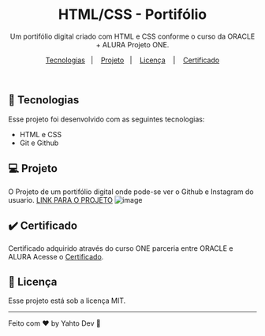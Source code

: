 <h1 align="center"> HTML/CSS - Portifólio </h1>

<p align="center">
Um portifólio digital criado com HTML e CSS conforme o curso da ORACLE + ALURA Projeto ONE.
</p>

<p align="center">
  <a href="#-tecnologias">Tecnologias</a>&nbsp;&nbsp;&nbsp;|&nbsp;&nbsp;&nbsp;
  <a href="#-projeto">Projeto</a>&nbsp;&nbsp;&nbsp;|&nbsp;&nbsp;&nbsp;
  <a href="#memo-licença">Licença</a>
  &nbsp;&nbsp;&nbsp;|&nbsp;&nbsp;&nbsp;
  <a href="#-certificado"> Certificado</a>
</p>

<br>

## 🚀 Tecnologias

Esse projeto foi desenvolvido com as seguintes tecnologias:

- HTML e CSS
- Git e Github

## 💻 Projeto

O Projeto de um portifólio digital onde pode-se ver o Github e Instagram do usuario.
[LINK PARA O PROJETO](https://bugred.github.io/html-portifolio-ProjetoONE/)
![image](![image](https://github.com/BugRed/html-portifolio-ProjetoONE/assets/22323829/24baeaa7-9502-40bb-8cd1-e08417c933b9)
)




## :heavy_check_mark: Certificado

Certificado adquirido através do curso ONE parceria entre ORACLE e ALURA Acesse o [Certificado](https://cursos.alura.com.br/certificate/a32820de-56bd-4a8b-b7a8-3c73923fb6de).

## :memo: Licença

Esse projeto está sob a licença MIT.

---

Feito com ♥ by Yahto Dev :maple_leaf:
